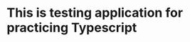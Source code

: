 This is testing application for practicing Typescript
======================================================
